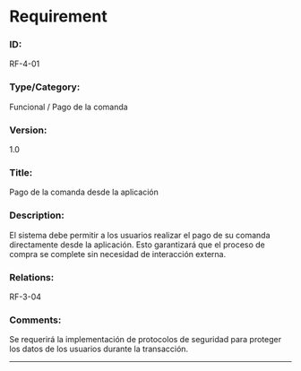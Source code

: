 # Requirement
### ID: 
RF-4-01
### Type/Category: 
Funcional / Pago de la comanda
### Version: 
1.0
### Title: 
Pago de la comanda desde la aplicación
### Description:
El sistema debe permitir a los usuarios realizar el pago de su comanda directamente desde la aplicación. Esto garantizará que el proceso de compra se complete sin necesidad de interacción externa.
### Relations: 
 RF-3-04
 
### Comments:
Se requerirá la implementación de protocolos de seguridad para proteger los datos de los usuarios durante la transacción.

---
